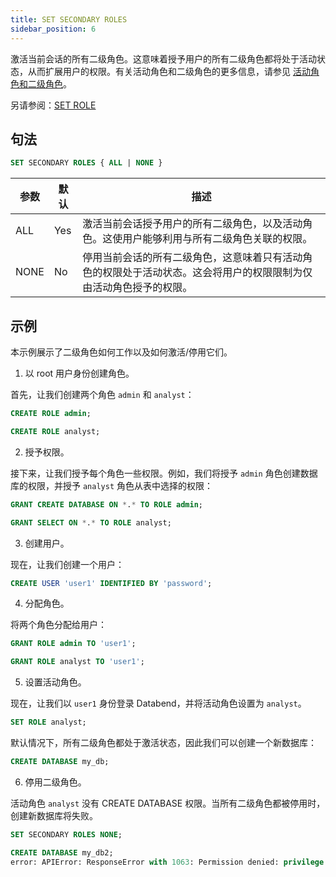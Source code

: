 ```yaml
---
title: SET SECONDARY ROLES
sidebar_position: 6
---
```


激活当前会话的所有二级角色。这意味着授予用户的所有二级角色都将处于活动状态，从而扩展用户的权限。有关活动角色和二级角色的更多信息，请参见 [活动角色和二级角色](/guides/security/access-control/roles#active-role--secondary-roles)。

另请参阅：[SET ROLE](04-user-set-role.md)

## 句法

```sql
SET SECONDARY ROLES { ALL | NONE }
```

| 参数 | 默认 | 描述                                                                                                               |
| ---- | ---- | ------------------------------------------------------------------------------------------------------------------ |
| ALL  | Yes  | 激活当前会话授予用户的所有二级角色，以及活动角色。这使用户能够利用与所有二级角色关联的权限。                       |
| NONE | No   | 停用当前会话的所有二级角色，这意味着只有活动角色的权限处于活动状态。这会将用户的权限限制为仅由活动角色授予的权限。 |

## 示例

本示例展示了二级角色如何工作以及如何激活/停用它们。

1. 以 root 用户身份创建角色。

首先，让我们创建两个角色 `admin` 和 `analyst`：

```sql
CREATE ROLE admin;

CREATE ROLE analyst;
```

2. 授予权限。

接下来，让我们授予每个角色一些权限。例如，我们将授予 `admin` 角色创建数据库的权限，并授予 `analyst` 角色从表中选择的权限：

```sql
GRANT CREATE DATABASE ON *.* TO ROLE admin;

GRANT SELECT ON *.* TO ROLE analyst;
```

3. 创建用户。

现在，让我们创建一个用户：

```sql
CREATE USER 'user1' IDENTIFIED BY 'password';
```

4. 分配角色。

将两个角色分配给用户：

```sql
GRANT ROLE admin TO 'user1';

GRANT ROLE analyst TO 'user1';
```

5. 设置活动角色。

现在，让我们以 `user1` 身份登录 Databend，并将活动角色设置为 `analyst`。

```sql
SET ROLE analyst;
```

默认情况下，所有二级角色都处于激活状态，因此我们可以创建一个新数据库：

```sql
CREATE DATABASE my_db;
```

6. 停用二级角色。

活动角色 `analyst` 没有 CREATE DATABASE 权限。当所有二级角色都被停用时，创建新数据库将失败。

```sql
SET SECONDARY ROLES NONE;

CREATE DATABASE my_db2;
error: APIError: ResponseError with 1063: Permission denied: privilege [CreateDatabase] is required on *.* for user 'user1'@'%' with roles [analyst,public]
```
